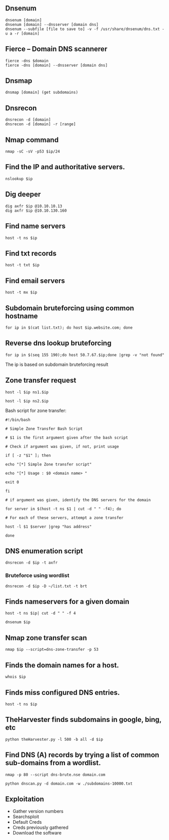 
## Dnsenum
	dnsenum [domain]
	dnsenum [domain] --dnsserver [domain dns]
	dnsenum --subfile [file to save to] -v -f /usr/share/dnsenum/dns.txt -u a -r [domain]
## Fierce – Domain DNS scannerer

	fierce -dns $domain
	fierce -dns [domain] --dnsserver [domain dns]

## Dnsmap
	dnsmap [domain] (get subdomains)

## Dnsrecon
	
	dnsrecon -d [domain]
	dnsrecon -d [domain] -r [range]

## Nmap command

	nmap -sC -sV -p53 $ip/24

## Find the IP and authoritative servers.

	nslookup $ip

## Dig deeper

	dig axfr $ip @10.10.10.13
	dig axfr $ip @10.10.130.160

## Find name servers

	host -t ns $ip

## Find txt records

	host -t txt $ip

## Find email servers

	host -t mx $ip

## Subdomain bruteforcing using common hostname
	
	for ip in $(cat list.txt); do host $ip.website.com; done

## Reverse dns lookup bruteforcing

	for ip in $(seq 155 190);do host 50.7.67.$ip;done |grep -v "not found"

The ip is based on subdomain bruteforcing result

## Zone transfer request

	host -l $ip ns1.$ip
	
	host -l $ip ns2.$ip

Bash script for zone transfer:

	#!/bin/bash
	
	# Simple Zone Transfer Bash Script
	
	# $1 is the first argument given after the bash script
	
	# Check if argument was given, if not, print usage
	
	if [ -z "$1" ]; then
	
	echo "[*] Simple Zone transfer script"
	
	echo "[*] Usage : $0 <domain name> "
	
	exit 0
	
	fi
	
	# if argument was given, identify the DNS servers for the domain
	
	for server in $(host -t ns $1 | cut -d " " -f4); do
	
	# For each of these servers, attempt a zone transfer
	
	host -l $1 $server |grep "has address"
	
	done

## DNS enumeration script

	dnsrecon -d $ip -t axfr

### Bruteforce using wordlist

	dnsrecon -d $ip -D ~/list.txt -t brt

## Finds nameservers for a given domain

	host -t ns $ip| cut -d " " -f 4

	dnsenum $ip

## Nmap zone transfer scan

	nmap $ip --script=dns-zone-transfer -p 53

## Finds the domain names for a host.

	whois $ip

## Finds miss configured DNS entries.

	host -t ns $ip

## TheHarvester finds subdomains in google, bing, etc

	python theHarvester.py -l 500 -b all -d $ip

## Find DNS (A) records by trying a list of common sub-domains from a wordlist.

	nmap -p 80 --script dns-brute.nse domain.com

	python dnscan.py -d domain.com -w ./subdomains-10000.txt

## Exploitation

- Gather version numbers
- Searchsploit
- Default Creds
- Creds previously gathered
- Download the software